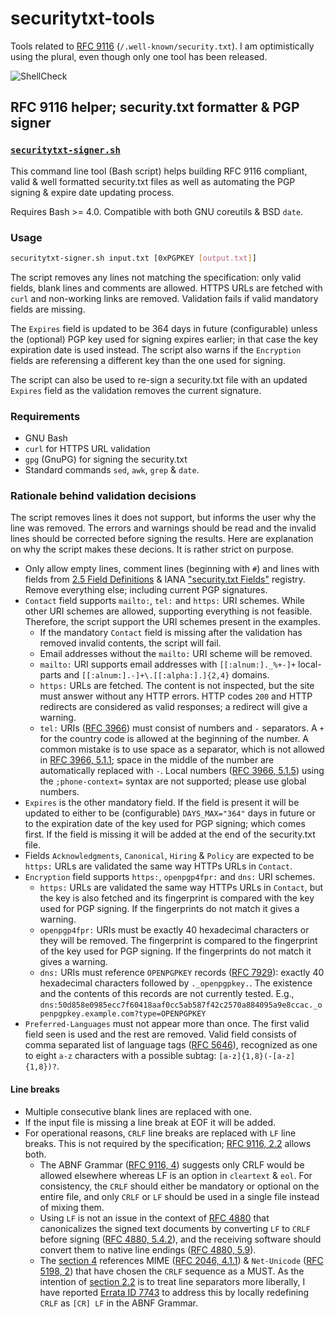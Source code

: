 # securitytxt-tools

Tools related to [RFC 9116][1] (`/.well-known/security.txt`). I am
optimistically using the plural, even though only one tool has been released.

![ShellCheck](https://github.com/oh2fih/securitytxt-tools/workflows/ShellCheck/badge.svg)

## RFC 9116 helper; security.txt formatter & PGP signer

### [`securitytxt-signer.sh`](securitytxt-signer.sh)

This command line tool (Bash script) helps building RFC 9116 compliant, valid
& well formatted security.txt files as well as automating the PGP signing &
expire date updating process.

Requires Bash >= 4.0. Compatible with both GNU coreutils & BSD `date`.

### Usage

```bash
securitytxt-signer.sh input.txt [0xPGPKEY [output.txt]]
```

The script removes any lines not matching the specification: only valid fields,
blank lines and comments are allowed. HTTPS URLs are fetched with `curl` and
non-working links are removed. Validation fails if valid mandatory fields are
missing.

The `Expires` field is updated to be 364 days in future (configurable) unless
the (optional) PGP key used for signing expires earlier; in that case the key
expiration date is used instead. The script also warns if the `Encryption`
fields are referensing a different key than the one used for signing.

The script can also be used to re-sign a security.txt file with an updated
`Expires` field as the validation removes the current signature.

### Requirements

- GNU Bash
- `curl` for HTTPS URL validation
- `gpg` (GnuPG) for signing the security.txt
- Standard commands `sed`, `awk`, `grep` & `date`.

### Rationale behind validation decisions

The script removes lines it does not support, but informs the user why the line
was removed. The errors and warnings should be read and the invalid lines should
be corrected before signing the results. Here are explanation on why the script
makes these decions. It is rather strict on purpose.

- Only allow empty lines, comment lines (beginning with `#`) and lines with
  fields from [2.5 Field Definitions][2] & IANA ["security.txt Fields"][3]
  registry. Remove everything else; including current PGP signatures.
- `Contact` field supports `mailto:`, `tel:` and `https:` URI schemes. While
  other URI schemes are allowed, supporting everything is not feasible.
  Therefore, the script support the URI schemes present in the examples.
  - If the mandatory `Contact` field is missing after the validation has
    removed invalid contents, the script will fail.
  - Email addresses without the `mailto:` URI scheme will be removed.
  - `mailto:` URI supports email addresses with `[[:alnum:]._%+-]+`
    local-parts and `[[:alnum:].-]+\.[[:alpha:].]{2,4}` domains.
  - `https:` URLs are fetched. The content is not inspected, but the site must
    answer without any HTTP errors. HTTP codes `200` and HTTP redirects are
    considered as valid responses; a redirect will give a warning.
  - `tel:` URIs ([RFC 3966][4]) must consist of numbers and `-` separators.
    A `+` for the country code is allowed at the beginning of the number.
    A common mistake is to use space as a separator, which is not allowed in
    [RFC 3966, 5.1.1][5]; space in the middle of the number are automatically
    replaced with `-`. Local numbers ([RFC 3966, 5.1.5][6]) using the
    `;phone-context=` syntax are not supported; please use global numbers.
- `Expires` is the other mandatory field. If the field is present it will be
   updated to either to be (configurable) `DAYS_MAX="364"` days in future or to
   the expiration date of the key used for PGP signing; which comes first. If
   the field is missing it will be added at the end of the security.txt file.
- Fields `Acknowledgments`, `Canonical`, `Hiring` & `Policy` are expected to be
   `https:` URLs are validated the same way HTTPs URLs in `Contact`.
- `Encryption` field supports `https:`, `openpgp4fpr:` and `dns:` URI schemes.
  - `https:` URLs are validated the same way HTTPs URLs in `Contact`, but the
    key is also fetched and its fingerprint is compared with the key used for
    PGP signing. If the fingerprints do not match it gives a warning.
  - `openpgp4fpr:` URIs must be exactly 40 hexadecimal characters or they will
    be removed. The fingerprint is compared to the fingerprint of the key used
    for PGP signing. If the fingerprints do not match it gives a warning.
  - `dns:` URIs must reference `OPENPGPKEY` records ([RFC 7929][7]): exactly 40
    hexadecimal characters followed by `._openpgpkey.`. The existence and the
    contents of this records are not currently tested. E.g.,
    `dns:50d858e0985ecc7f60418aaf0cc5ab587f42c2570a884095a9e8ccac._openpgpkey.example.com?type=OPENPGPKEY`
- `Preferred-Languages` must not appear more than once. The first valid field
  seen is used and the rest are removed. Valid field consists of comma
  separated list of language tags ([RFC 5646][8]), recognized as one to eight
  `a-z` characters with a possible subtag: `[a-z]{1,8}(-[a-z]{1,8})?`.

#### Line breaks

- Multiple consecutive blank lines are replaced with one.
- If the input file is missing a line break at EOF it will be added.
- For operational reasons, `CRLF` line breaks are replaced with `LF` line
  breaks. This is not required by the specification; [RFC 9116, 2.2][9] allows
  both.
  - The ABNF Grammar ([RFC 9116, 4][10]) suggests only CRLF would be allowed
    elsewhere whereas LF is an option in `cleartext` & `eol`. For consistency,
    the `CRLF` should either be mandatory or optional on the entire file, and
    only `CRLF` or `LF` should be used in a single file instead of mixing them.
  - Using `LF` is not an issue in the context of [RFC 4880][11] that
    canonicalizes the signed text documents by converting `LF` to `CRLF` before
    signing ([RFC 4880, 5.4.2][12]), and the receiving software should convert
    them to native line endings ([RFC 4880, 5.9][13]).
  - The [section 4][10] references MIME ([RFC 2046, 4.1.1][14]) & `Net-Unicode`
    ([RFC 5198, 2][15]) that have chosen the `CRLF` sequence as a MUST. As the
    intention of [section 2.2][9] is to treat line separators more liberally,
    I have reported [Errata ID 7743][16] to address this by locally redefining
    `CRLF` as `[CR] LF` in the ABNF Grammar.

[1]: https://www.rfc-editor.org/rfc/rfc9116
[2]: https://www.rfc-editor.org/rfc/rfc9116#section-2.5
[3]: https://www.iana.org/assignments/security-txt-fields/security-txt-fields.xhtml
[4]: https://www.rfc-editor.org/rfc/rfc3966
[5]: https://www.rfc-editor.org/rfc/rfc3966#section-5.1.1
[6]: https://www.rfc-editor.org/rfc/rfc3966#section-5.1.5
[7]: https://www.rfc-editor.org/rfc/rfc7929
[8]: https://www.rfc-editor.org/rfc/rfc5646
[9]: https://www.rfc-editor.org/rfc/rfc9116#section-2.2
[10]: https://www.rfc-editor.org/rfc/rfc9116#section-4
[11]: https://www.rfc-editor.org/rfc/rfc4880.html
[12]: https://www.rfc-editor.org/rfc/rfc4880.html#section-5.2.4
[13]: https://www.rfc-editor.org/rfc/rfc4880.html#section-5.9
[14]: https://www.rfc-editor.org/rfc/rfc2046#section-4.1.1
[15]: https://www.rfc-editor.org/rfc/rfc5198#section-2
[16]: https://www.rfc-editor.org/errata/eid7743

